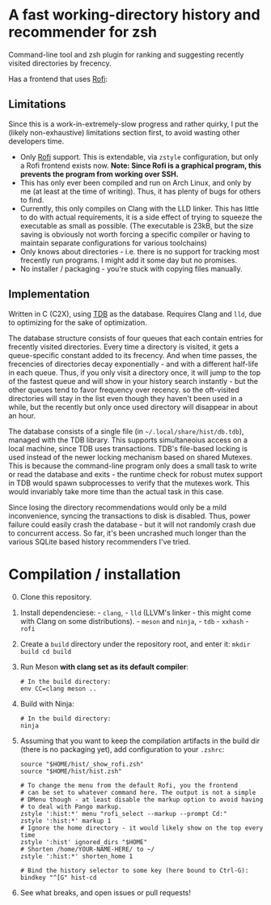 # A fast working-directory history and recommender for zsh

Command-line tool and zsh plugin for ranking and suggesting
recently visited directories by frecency.

Has a frontend that uses [Rofi](https://github.com/davatorium/rofi):

## Limitations

Since this is a work-in-extremely-slow progress and rather
quirky, I put the (likely non-exhaustive) limitations section
first, to avoid wasting other developers time.

  - Only [Rofi](https://github.com/davatorium/rofi) support.
    This is extendable, via `zstyle` configuration, but only
    a Rofi frontend exists now.
    **Note: Since Rofi is a graphical program, this prevents
    the program from working over SSH.**
  - This has only ever been compiled and run on Arch Linux, and
    only by me (at least at the time of writing). Thus, it has 
    plenty of bugs for others to find.
  - Currently, this only compiles on Clang with the LLD linker.
    This has little to do with actual requirements, it is a side
    effect of trying to squeeze the executable as small as possible.
    (The executable is 23kB, but the size saving is obviously not
     worth forcing a specific compiler or having to maintain separate
     configurations for various toolchains)
  - Only knows about directories - i.e. there is no support for
    tracking most frecently run programs. I might add it some day but
    no promises.
  - No installer / packaging - you're stuck with copying files manually.


## Implementation

Written in C (C2X), using [TDB](https://tdb.samba.org/) as the database.
Requires Clang and `lld`, due to optimizing for the sake of optimization.

The database structure consists of four queues that each contain entries
for frecently visited directories. Every time a directory is visited, it
gets a queue-specific constant added to its frecency. And when time passes,
the frecencies of directories decay exponentially - and with a different
half-life in each queue. Thus, if you only visit a directory once, it
will jump to the top of the fastest queue and will show in your history
search instantly - but the other queues tend to favor frequency over
recency. so the oft-visited directories will stay in the list even though
they haven't been used in a while, but the recently but only once used
directory will disappear in about an hour.

The database consists of a single file (in `~/.local/share/hist/db.tdb`),
managed with the TDB library. This supports simultaneoius access on a
local machine, since TDB uses transactions. TDB's file-based locking
is used instead of the newer locking mechanism based on shared Mutexes.
This is because the command-line program only does a small task to write
or read the database and exits - the runtime check for robust mutex support
in TDB would spawn subprocesses to verify that the mutexes work. This would
invariably take more time than the actual task in this case.

Since losing the directory recommendations would only be a mild
inconvenience, syncing the transactions to disk is disabled.
Thus, power failure could easily crash the database - but it will
not randomly crash due to concurrent access. So far, it's been uncrashed
much longer than the various SQLite based history recommenders I've
tried.

# Compilation / installation

  0. Clone this repository.
  1. Install dependenciese:
    - `clang`,
    - `lld` (LLVM's linker - this might come with Clang on some distributions).
    - `meson` and `ninja`,
    - `tdb`
    - `xxhash`
    - `rofi`
  2. Create a `build` directory under the repository root, and enter it:
    ```
    mkdir build
    cd build
    ```
  3. Run Meson **with clang set as its default compiler**:
     ```
     # In the build directory:
     env CC=clang meson ..
     ```
  4. Build with Ninja:
     ```
     # In the build directory:
     ninja
     ```
  5. Assuming that you want to keep the compilation artifacts
     in the build dir (there is no packaging yet), add configuration
     to your `.zshrc`:
     ```
     source "$HOME/hist/_show_rofi.zsh"
     source "$HOME/hist/hist.zsh"

     # To change the menu from the default Rofi, you the frontend
     # can be set to whatever command here. The output is not a simple
     # DMenu though - at least disable the markup option to avoid having
     # to deal with Pango markup.
     zstyle ':hist:*' menu "rofi_select --markup --prompt Cd:"
     zstyle ':hist:*' markup 1
     # Ignore the home directory - it would likely show on the top every time
     zstyle ':hist' ignored_dirs "$HOME"
     # Shorten /home/YOUR-NAME-HERE/ to ~/
     zstyle ':hist:*' shorten_home 1

     # Bind the history selector to some key (here bound to Ctrl-G):
     bindkey "^[G" hist-cd
     ```

  6. See what breaks, and open issues or pull requests!

